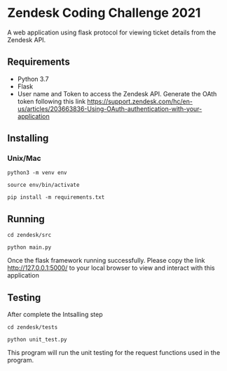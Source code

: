 # Zendesk Coding Challenge 2021
A web application using flask protocol for viewing ticket details from the Zendesk API.

## Requirements
- Python 3.7
- Flask
- User name and Token to access the Zendesk API. Generate the OAth token following this link https://support.zendesk.com/hc/en-us/articles/203663836-Using-OAuth-authentication-with-your-application

## Installing
### Unix/Mac
`python3 -m venv env`

`source env/bin/activate`

`pip install -m requirements.txt`

## Running

`cd zendesk/src`


`python main.py`


Once the flask framework running successfully. Please copy the link http://127.0.0.1:5000/ to your local browser to view and interact with this application

## Testing
After complete the Intsalling step

`cd zendesk/tests`

`python unit_test.py`

This program will run the unit testing for the request functions used in the program.



